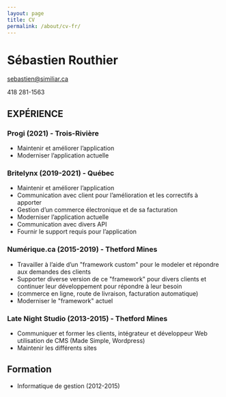```yaml
---
layout: page
title: CV
permalink: /about/cv-fr/
---
```


# Sébastien Routhier
sebastien@similiar.ca

418 281-1563

## EXPÉRIENCE
### Progi (2021) - Trois-Rivière
- Maintenir et améliorer l’application
- Moderniser l’application actuelle

### Britelynx (2019-2021) - Québec
- Maintenir et améliorer l’application
- Communication avec client pour l’amélioration et les correctifs à apporter
- Gestion d’un commerce électronique et de sa facturation
- Moderniser l’application actuelle
- Communication avec divers API
- Fournir le support requis pour l’application

### Numérique.ca (2015-2019) - Thetford Mines
- Travailler à l’aide d’un "framework custom" pour le modeler et répondre aux demandes des clients
- Supporter diverse version de ce "framework" pour divers clients et continuer leur développement pour répondre à leur besoin
- (commerce en ligne, route de livraison, facturation automatique)
- Moderniser le "framework" actuel

### Late Night Studio (2013-2015) - Thetford Mines
- Communiquer et former les clients, intégrateur et développeur Web utilisation de CMS (Made Simple, Wordpress)
- Maintenir les différents sites

## Formation
- Informatique de gestion (2012-2015)
